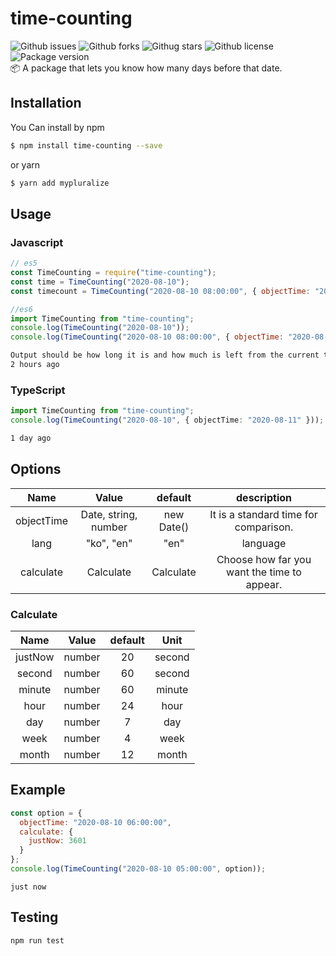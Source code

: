 # time-counting

![Github issues](https://img.shields.io/github/issues/Sh031224/time-counting)
![Github forks](https://img.shields.io/github/forks/Sh031224/time-counting)
![Githug stars](https://img.shields.io/github/stars/Sh031224/time-counting)
![Github license](https://img.shields.io/github/license/Sh031224/time-counting)
![Package version](https://img.shields.io/github/package-json/v/Sh031224/time-counting)
<br/>
📦 A package that lets you know how many days before that date.

## Installation

You Can install by npm

```sh
$ npm install time-counting --save
```

or yarn

```sh
$ yarn add mypluralize
```

## Usage

### Javascript

```javascript
// es5
const TimeCounting = require("time-counting");
const time = TimeCounting("2020-08-10");
const timecount = TimeCounting("2020-08-10 08:00:00", { objectTime: "2020-08-10 10:00:00" });

//es6
import TimeCounting from "time-counting";
console.log(TimeCounting("2020-08-10"));
console.log(TimeCounting("2020-08-10 08:00:00", { objectTime: "2020-08-10 10:00:00" }));
```

```sh
Output should be how long it is and how much is left from the current time.
2 hours ago
```

### TypeScript

```typescript
import TimeCounting from "time-counting";
console.log(TimeCounting("2020-08-10", { objectTime: "2020-08-11" }));
```

```sh
1 day ago
```

## Options

|    Name    |        Value         |  default   |                 description                 |
| :--------: | :------------------: | :--------: | :-----------------------------------------: |
| objectTime | Date, string, number | new Date() |    It is a standard time for comparison.    |
|    lang    |      "ko", "en"      |    "en"    |                  language                   |
| calculate  |      Calculate       | Calculate  | Choose how far you want the time to appear. |

### Calculate

|  Name   | Value  | default |  Unit  |
| :-----: | :----: | :-----: | :----: |
| justNow | number |   20    | second |
| second  | number |   60    | second |
| minute  | number |   60    | minute |
|  hour   | number |   24    |  hour  |
|   day   | number |    7    |  day   |
|  week   | number |    4    |  week  |
|  month  | number |   12    | month  |

## Example

```javascript
const option = {
  objectTime: "2020-08-10 06:00:00",
  calculate: {
    justNow: 3601
  }
};
console.log(TimeCounting("2020-08-10 05:00:00", option));
```

```console
just now
```

## Testing

```sh
npm run test
```

